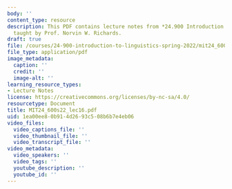 ```yaml
---
body: ''
content_type: resource
description: This PDF contains lecture notes from *24.900 Introduction to Linguistics*,
  taught by Prof. Norvin W. Richards.
draft: true
file: /courses/24-900-introduction-to-linguistics-spring-2022/mit24_600s22_lec16.pdf
file_type: application/pdf
image_metadata:
  caption: ''
  credit: ''
  image-alt: ''
learning_resource_types:
- Lecture Notes
license: https://creativecommons.org/licenses/by-nc-sa/4.0/
resourcetype: Document
title: MIT24_600s22_lec16.pdf
uid: 1ea00ee8-0b91-4d26-93c5-08b6b7e4eb06
video_files:
  video_captions_file: ''
  video_thumbnail_file: ''
  video_transcript_file: ''
video_metadata:
  video_speakers: ''
  video_tags: ''
  youtube_description: ''
  youtube_id: ''
---
```

